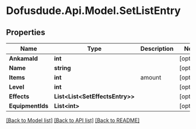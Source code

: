 # Dofusdude.Api.Model.SetListEntry

## Properties

Name | Type | Description | Notes
------------ | ------------- | ------------- | -------------
**AnkamaId** | **int** |  | [optional] 
**Name** | **string** |  | [optional] 
**Items** | **int** | amount | [optional] 
**Level** | **int** |  | [optional] 
**Effects** | **List&lt;List&lt;SetEffectsEntry&gt;&gt;** |  | [optional] 
**EquipmentIds** | **List&lt;int&gt;** |  | [optional] 

[[Back to Model list]](../README.md#documentation-for-models) [[Back to API list]](../README.md#documentation-for-api-endpoints) [[Back to README]](../README.md)

